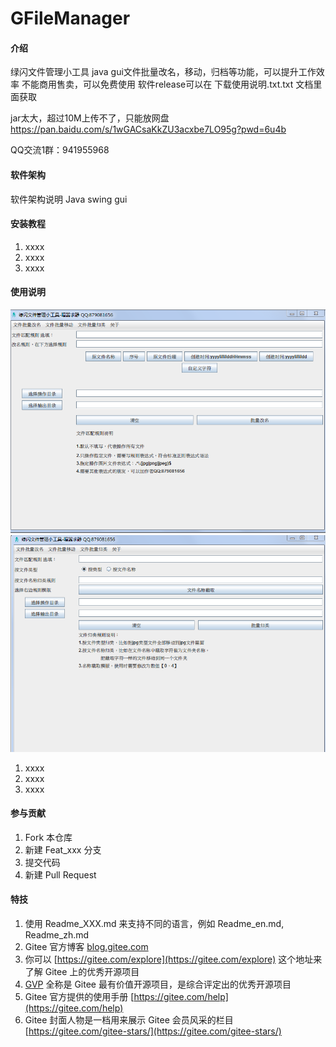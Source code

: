 # GFileManager

#### 介绍
绿闪文件管理小工具
java gui文件批量改名，移动，归档等功能，可以提升工作效率
不能商用售卖，可以免费使用
软件release可以在 下载使用说明.txt.txt 文档里面获取

jar太大，超过10M上传不了，只能放网盘
https://pan.baidu.com/s/1wGACsaKkZU3acxbe7LO95g?pwd=6u4b

QQ交流1群：941955968

#### 软件架构
软件架构说明
Java swing gui

#### 安装教程

1.  xxxx
2.  xxxx
3.  xxxx

#### 使用说明
![输入图片说明](WechatIMG933.jpg)
![输入图片说明](WechatIMG934.jpg)
1.  xxxx
2.  xxxx
3.  xxxx

#### 参与贡献

1.  Fork 本仓库
2.  新建 Feat_xxx 分支
3.  提交代码
4.  新建 Pull Request


#### 特技

1.  使用 Readme\_XXX.md 来支持不同的语言，例如 Readme\_en.md, Readme\_zh.md
2.  Gitee 官方博客 [blog.gitee.com](https://blog.gitee.com)
3.  你可以 [https://gitee.com/explore](https://gitee.com/explore) 这个地址来了解 Gitee 上的优秀开源项目
4.  [GVP](https://gitee.com/gvp) 全称是 Gitee 最有价值开源项目，是综合评定出的优秀开源项目
5.  Gitee 官方提供的使用手册 [https://gitee.com/help](https://gitee.com/help)
6.  Gitee 封面人物是一档用来展示 Gitee 会员风采的栏目 [https://gitee.com/gitee-stars/](https://gitee.com/gitee-stars/)
